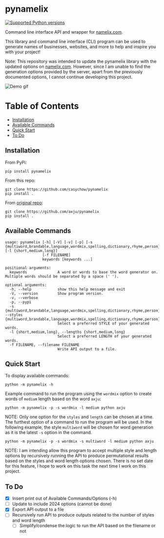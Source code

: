 # pynamelix

[![Supported Python versions](https://img.shields.io/pypi/pyversions/pynamelix)](https://pypi.org/project/pynamelix/)

Command line interface API and wrapper for [namelix.com](https://namelix.com).

This library and command line interface (CLI) program can be used to generate names of businesses, websites, and more to help and inspire you with your project!

Note: This repository was intended to update the pynamelix library with the updated options on [namelix.com](https://namelix.com). However, since I am unable to find the generation options provided by the server, apart from the previously documented options, I cannot continue developing this project.

![Demo gif](https://github.com/casychow/pynamelix/blob/master/ext/demo.gif)

# Table of Contents
- [Installation](#installation)
- [Available Commands](#available-commands)
- [Quick Start](#quick-start)
- [To Do](#to-do)

## Installation
From PyPi:
```
pip install pynamelix
```

From this repo:
```
git clone https://github.com/casychow/pynamelix
pip install .
```

From [original repo](https://github.com/axju/pynamelix):
```
git clone https://github.com/axju/pynamelix
pip install .
```

## Available Commands
```
usage: pynamelix [-h] [-V] [-v] [-p] [-s {multiword,brandable,language,wordmix,spelling,dictionary,rhyme,person}] [-l {short,medium,long}]
                 [-f FILENAME]
                 keywords [keywords ...]

positional arguments:
  keywords              A word or words to base the word generator on. Multiple words should be separated by a space (' ').

optional arguments:
  -h, --help            show this help message and exit
  -V, --version         Show program version.
  -v, --verbose
  -p, --pypi
  -s {multiword,brandable,language,wordmix,spelling,dictionary,rhyme,person}, --styles {multiword,brandable,language,wordmix,spelling,dictionary,rhyme,person}
                        Select a preferred STYLE of your generated words.
  -l {short,medium,long}, --lengths {short,medium,long}
                        Select a preferred LENGTH of your generated words.
  -f FILENAME, --filename FILENAME
                        Write API output to a file.
```


[comment]: <> (New options available in 2024)
[comment]: <> (Name styles: auto, brandable names, evocative, short phrase, compound words, alternate spelling, non-english words, real words)
[comment]: <> (randomness: low, medium, high)
[comment]: <> (optional settings: blacklist words - Words, prefixes or suffixes that should not be generated - separate with commas)


## Quick Start
To display available commands:
```
python -m pynamelix -h
```

Example command to run the program using the `wordmix` option to create words of `medium` length based on the word `axju`:
```
python -m pynamelix -p -s wordmix -l medium python axju
```

NOTE: Only one option for the `styles` and `length` can be chosen at a time. The furthest option of a command to run the program will be used. In the following example, the style `multiword` will be chosen for word generation as it is the latest `-s` option in the command.
```
python -m pynamelix -p -s wordmix -s multiword -l medium python axju
```

NOTE: I am intending allow this program to accept multiple style and length options by recursively running the API to produce permutational results based on the styles and word length options chosen. There is no set date for this feature, I hope to work on this task the next time I work on this project.

## To Do
- [x] Insert print out of Available Commands/Options (-h)
- [ ] Update to include 2024 options (cannot be done)
- [x] Export API output to a file
- [ ] Recursively run API to produce outputs related to the number of styles and word length
    - [ ] Simplify/condense the logic to run the API based on the filename or not

[comment]: <> (esp when the logic will be more advanced if I am supporting the permutation option)
[comment]: <> (In order to rename this repo after forking it from the parent repo)
[comment]: <> (git remote -v # View existing remotes)
[comment]: <> (Rename git repo on git website from [regular] to [regular-fork])
[comment]: <> (Create new repo for [regular])
[comment]: <> (git remote set-url origin https://github.com/casychow/[regular].git)
[comment]: <> (git branch -M main # Told by github after new repo is created)
[comment]: <> (git push -u origin main # Told by github after new repo is created)